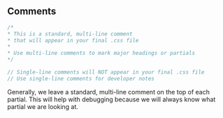 ## Comments

```scss
/*
* This is a standard, multi-line comment
* that will appear in your final .css file
*
* Use multi-line comments to mark major headings or partials
*/

// Single-line comments will NOT appear in your final .css file
// Use single-line comments for developer notes
```

Generally, we leave a standard, multi-line comment on the top of each partial. This will help with debugging because we will always know what partial we are looking at.
